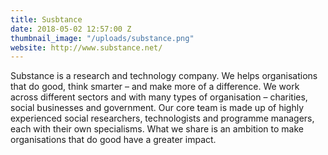 ```yaml
---
title: Susbtance
date: 2018-05-02 12:57:00 Z
thumbnail_image: "/uploads/substance.png"
website: http://www.substance.net/
---
```


Substance is a research and technology company. We helps organisations that do good, think smarter – and make more of a difference. We work across different sectors and with many types of organisation – charities, social businesses and government. Our core team is made up of highly experienced social researchers, technologists and programme managers, each with their own specialisms. What we share is an ambition to make organisations that do good have a greater impact.